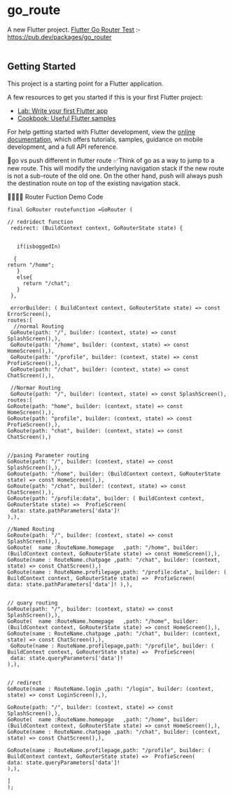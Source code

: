 # go_route

A new Flutter project.
[Flutter Go Router Test](https://pub.dev/packages/go_router)        :- https://pub.dev/packages/go_router <br><br>

## Getting Started

This project is a starting point for a Flutter application.

A few resources to get you started if this is your first Flutter project:

- [Lab: Write your first Flutter app](https://docs.flutter.dev/get-started/codelab)
- [Cookbook: Useful Flutter samples](https://docs.flutter.dev/cookbook)

For help getting started with Flutter development, view the
[online documentation](https://docs.flutter.dev/), which offers tutorials,
samples, guidance on mobile development, and a full API reference.


🔰go vs push different in flutter route
✅Think of go as a way to jump to a new route. This will modify the underlying navigation stack if the new route is not a sub-route of the old one. On the other hand, push will always push the destination route on top of the existing navigation stack.

🔰🔰🔰🔰 Router Fuction Demo Code 
    
    final GoRouter routefunction =GoRouter (
    
    // redridect function
     redirect: (BuildContext context, GoRouterState state) {
      
      
       if(isboggedIn)
      
      {
    return "/home";
       }
       else{
         return "/chat";
       }
     },
    
     errorBuilder: ( BuildContext context, GoRouterState state) => const ErrorScreen(),
    routes:[
      //normal Routing
     GoRoute(path: "/", builder: (context, state) => const SplashScreen(),),
     GoRoute(path: "/home", builder: (context, state) => const HomeScreen(),),
     GoRoute(path: "/profile", builder: (context, state) => const ProfieScreen(),),
     GoRoute(path: "/chat", builder: (context, state) => const ChatScreen(),),

     //Normar Routing
     GoRoute(path: "/", builder: (context, state) => const SplashScreen(),
    routes:[
    GoRoute(path: "home", builder: (context, state) => const HomeScreen(),),
    GoRoute(path: "profile", builder: (context, state) => const ProfieScreen(),),
    GoRoute(path: "chat", builder: (context, state) => const ChatScreen(),)


    //pasing Parameter routing
    GoRoute(path: "/", builder: (context, state) => const SplashScreen(),),
    GoRoute(path: "/home", builder: (BuildContext context, GoRouterState state) => const HomeScreen(),),
    GoRoute(path: "/chat", builder: (context, state) => const ChatScreen(),),
    GoRoute(path: "/profile:data", builder: ( BuildContext context, GoRouterState state) =>  ProfieScreen(
     data: state.pathParameters['data']!
    ),),

    //Named Routing
    GoRoute(path: "/", builder: (context, state) => const SplashScreen(),),
    GoRoute(  name :RouteName.homepage   ,path: "/home", builder: (BuildContext context, GoRouterState state) => const HomeScreen(),),
    GoRoute(name : RouteName.chatpage ,path: "/chat", builder: (context, state) => const ChatScreen(),)
    GoRoute(name : RouteName.profilepage,path: "/profile:data", builder: ( BuildContext context, GoRouterState state) =>  ProfieScreen(
    data: state.pathParameters['data']! ),),
  

    // quary routing
    GoRoute(path: "/", builder: (context, state) => const SplashScreen(),),
    GoRoute(  name :RouteName.homepage   ,path: "/home", builder: (BuildContext context, GoRouterState state) => const HomeScreen(),),
    GoRoute(name : RouteName.chatpage ,path: "/chat", builder: (context, state) => const ChatScreen(),),
     GoRoute(name : RouteName.profilepage,path: "/profile", builder: ( BuildContext context, GoRouterState state) =>  ProfieScreen(
     data: state.queryParameters['data']!
    ),),


    // redirect
    GoRoute(name : RouteName.login ,path: "/login", builder: (context, state) => const LoginScreen(),),
 
    GoRoute(path: "/", builder: (context, state) => const SplashScreen(),),
    GoRoute(  name :RouteName.homepage   ,path: "/home", builder: (BuildContext context, GoRouterState state) => const HomeScreen(),),
    GoRoute(name : RouteName.chatpage ,path: "/chat", builder: (context, state) => const ChatScreen(),),
  
    GoRoute(name : RouteName.profilepage,path: "/profile", builder: ( BuildContext context, GoRouterState state) =>  ProfieScreen(
    data: state.queryParameters['data']!
    ),),

    ]
    );
 
